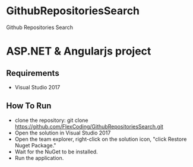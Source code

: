 # GithubRepositoriesSearch
Github Repositories Search

# ASP.NET & Angularjs project

## Requirements

* Visual Studio 2017

## How To Run

* clone the repository:
git clone https://github.com/FlexCoding/GithubRepositoriesSearch.git
* Open the solution in Visual Studio 2017
* Open the team explorer, right-click on the solution icon, "click Restore Nuget Package."
* Wait for the NuGet to be installed.
* Run the application.
